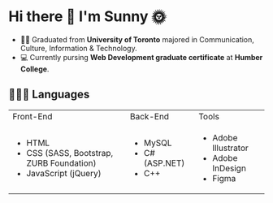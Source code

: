 
<h1>Hi there 👋 I'm Sunny 🌞</h1>

<!--
**yatyichung/yatyichung** is a ✨ _special_ ✨ repository because its `README.md` (this file) appears on your GitHub profile

Here are some ideas to get you started:

- 🔭 I’m currently working on ...
- 🌱 I’m currently learning ...
- 👯 I’m looking to collaborate on ...
- 🤔 I’m looking for help with ...
- 💬 Ask me about ...
- 📫 How to reach me: ...
- 😄 Pronouns: ...
- ⚡ Fun fact: ...
-->

- 👩‍🎓 Graduated from <strong>University of Toronto</strong> majored in Communication, Culture, Information & Technology.
- 💻 Currently pursing <strong>Web Development graduate certificate</strong> at <strong>Humber College</strong>.


<h2>👩🏻‍💻 Languages</h2>
<table>
  <tr>
    <td>Front-End</td>
    <td>Back-End</td>
    <td>Tools</td/>
  </tr>
  <tr>
    <td><ul>
    <li>HTML</li>
  <li>CSS (SASS, Bootstrap, ZURB Foundation)</li>
  <li>JavaScript (jQuery)</li>
  </ul></td>
    <td><ul>
    <li>MySQL</li>
  <li>C# (ASP.NET)</li>
  <li>C++</li>
  </ul></td>
    <td><ul>
      <li>Adobe Illustrator</li>
      <li>Adobe InDesign</li>
      <li>Figma</li>
          </td>
  </ul>
  </tr>
  </table>
